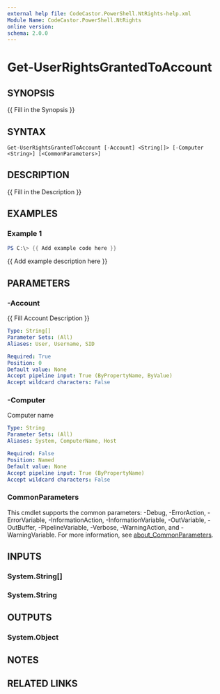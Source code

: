 ```yaml
---
external help file: CodeCastor.PowerShell.NtRights-help.xml
Module Name: CodeCastor.PowerShell.NtRights
online version:
schema: 2.0.0
---
```


# Get-UserRightsGrantedToAccount

## SYNOPSIS
{{ Fill in the Synopsis }}

## SYNTAX

```
Get-UserRightsGrantedToAccount [-Account] <String[]> [-Computer <String>] [<CommonParameters>]
```

## DESCRIPTION
{{ Fill in the Description }}

## EXAMPLES

### Example 1
```powershell
PS C:\> {{ Add example code here }}
```

{{ Add example description here }}

## PARAMETERS

### -Account
{{ Fill Account Description }}

```yaml
Type: String[]
Parameter Sets: (All)
Aliases: User, Username, SID

Required: True
Position: 0
Default value: None
Accept pipeline input: True (ByPropertyName, ByValue)
Accept wildcard characters: False
```

### -Computer
Computer name

```yaml
Type: String
Parameter Sets: (All)
Aliases: System, ComputerName, Host

Required: False
Position: Named
Default value: None
Accept pipeline input: True (ByPropertyName)
Accept wildcard characters: False
```

### CommonParameters
This cmdlet supports the common parameters: -Debug, -ErrorAction, -ErrorVariable, -InformationAction, -InformationVariable, -OutVariable, -OutBuffer, -PipelineVariable, -Verbose, -WarningAction, and -WarningVariable. For more information, see [about_CommonParameters](http://go.microsoft.com/fwlink/?LinkID=113216).

## INPUTS

### System.String[]

### System.String

## OUTPUTS

### System.Object
## NOTES

## RELATED LINKS
